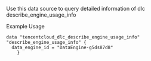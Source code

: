 Use this data source to query detailed information of dlc describe_engine_usage_info

Example Usage

```hcl
data "tencentcloud_dlc_describe_engine_usage_info" "describe_engine_usage_info" {
  data_engine_id = "DataEngine-g5ds87d8"
    }
```